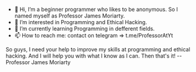 - 👋 Hi, I’m a beginner programmer who likes to be anonymous. So I named myself as Professor James Moriarty.
- 👀 I’m interested in Programming and Ethical Hacking.
- 🌱 I’m currently learning Programming in defferent fields.
- 📫 How to reach me: contact on telegram => t.me/ProfessorAtYt

So guys, I need your help to improve my skills at programming and ethical hacking. And I will help you with what I know as I can.
Then that's it!
        -- Professor James Moriarty

